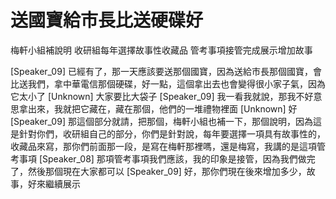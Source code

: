 # 送國寶給市長比送硬碟好
梅軒小組補說明
收研組每年選擇故事性收藏品
管考事項接管完成展示增加故事

[Speaker_09] 已經有了，那一天應該要送那個國寶，因為送給市長那個國寶，會比送我們，拿中華電信那個硬碟，好一點，這個拿出去也會變得很小家子氣，因為它太小了
[Unknown] 大家要比大袋子
[Speaker_09] 我一看我就說，那我不好意思拿出來，我就把它藏在，藏在那個，他們的一堆禮物裡面
[Unknown] 好
[Speaker_09] 那這個部分就請，把那個，梅軒小組也補一下，那個說明，因為這是針對你們，收研組自己的部分，你們是針對說，每年要選擇一項具有故事性的，收藏品來寫，那你們前面那一段，是寫在梅軒那裡嗎，還是梅寫，我講的是這項管考事項
[Speaker_08] 那項管考事項我們應該，我的印象是接管，因為我們做完了，然後那個現在大家都可以
[Speaker_09] 好，那你們現在後來增加多少，故事，好來繼續展示